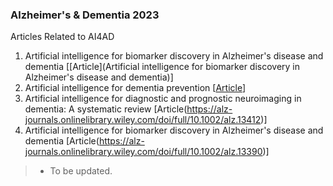 ### Alzheimer's & Dementia 2023
Articles Related to AI4AD
1. Artificial intelligence for biomarker discovery in Alzheimer's disease and dementia [[Article](Artificial intelligence for biomarker discovery in Alzheimer's disease and dementia)]
2. Artificial intelligence for dementia prevention [[Article](https://alz-journals.onlinelibrary.wiley.com/doi/full/10.1002/alz.13463)]
3. Artificial intelligence for diagnostic and prognostic neuroimaging in dementia: A systematic review [Article(https://alz-journals.onlinelibrary.wiley.com/doi/full/10.1002/alz.13412)]
4. Artificial intelligence for biomarker discovery in Alzheimer's disease and dementia [Article(https://alz-journals.onlinelibrary.wiley.com/doi/full/10.1002/alz.13390)]
> * To be updated.
